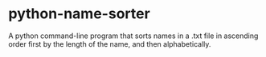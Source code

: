 # python-name-sorter
A python command-line program that sorts names in a .txt file in ascending order first by the length of the name, and then alphabetically.
